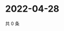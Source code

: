 # 2022-04-28

共 0 条

<!-- BEGIN WEIBO -->
<!-- 最后更新时间 Thu Apr 28 2022 09:57:30 GMT+0800 (China Standard Time) -->

<!-- END WEIBO -->
